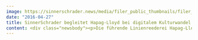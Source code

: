 ```yaml
---
image: https://sinnerschrader.news/media/filer_public_thumbnails/filer_public/1b/e7/1be7668c-6825-486f-9304-64e8fe90e3e2/pm-hapaglloyd-720x450.jpg__480x288_q85_crop_subsampling-2_upscale.jpg
date: "2016-04-27"
title: SinnerSchrader begleitet Hapag-Lloyd bei digitalem Kulturwandel
content: <div class="newsbody"><p>Die führende Linienreederei Hapag-Lloyd mit weltweit 9.500 Mitarbeitern befindet sich aktuell im Prozess einer umfangreichen Wandels ihrer digitalen Kommunikationskultur.</p><p>Diese Transformation vom Traditionsunternehmen mit hierarchisch geprägter Kommunikationsstruktur hin zu einem offenen Austausch innerhalb des Unternehmens begleitet SinnerSchrader seit Mitte letzten Jahres. </p><p>So hat SinnerSchrader das Konzept für das neu eingeführte Online-News-Portal gemeinsam mit der Kommunikations- und IT-Abteilung von Hapag-Lloyd erarbeitet und umgesetzt sowie das Change Management rund um die Einführung des Portals entwickelt und unterstützt.</p><p>Dieses News-Portal ermöglicht nun eine offene, interne Kommunikation zwischen den Mitarbeitern an 366 Standorten weltweit. Ein Novum, so Rainer Horn, Director Public Relations der Hapag-Lloyd AG&#58; „Informationen und Wissen dürfen nicht als Machtinstrument missbraucht und zurück gehalten werden, wenn eine Organisation wettbewerbsfähig sein soll. Es muss darum gehen, gemeinsam ein Ziel zu erreichen und anstehende Probleme offen zu besprechen und gemeinsam zu lösen – und somit flexibler, schneller und gemeinsam erfolgreicher als andere im Markt zu sein.”</p><p>„Deshalb wollten wir weg von einer Need-to-know-Kultur, in der jeder Mitarbeiter nur genau die Informationen erhält, die er für seine Tätigkeit benötigt. Ziel ist stattdessen eine No-harm-to-know-Kultur, in der Informationen und Wissen möglichst frei verfügbar sind, um keine Potenziale zu verschenken,” beschreibt Rainer Horn den Prozess.</p><p>Auf dem Weg dieses Wandels, der laut Horn sehr gut gestartet, aber noch lange nicht abgeschlossen sei, wird SinnerSchrader Hapag-Lloyd auch weiterhin begleiten.</p><p>SinnerSchrader ist unter Deutschlands führenden Digitalagenturen die Nummer 1 in Business Transformation und Mobile. Das ist das Ergebnis des Internetagentur-Rankings 2016, das am 25. April veröffentlicht wurde. </p><p>Am 28./29. April stellen die beiden Unternehmen erste Ergebnisse und Erkenntnisse zur Einführung der neuen digitalen Kommunikationskultur bei der Intranet.Reloaded in Berlin vor.</p><p><strong>Über SinnerSchrader</strong><br/>SinnerSchrader gehört zu den führenden Digitalagenturen Europas. Mit Fokus auf E-Commerce, Strategie und Kommunikation bietet SinnerSchrader die gesamte Bandbreite digitaler Agenturleistungen&#58; Konzeption, Gestaltung, Entwicklung und Betrieb digitaler Plattformen, Mobile Apps, Service Design, Kampagnen, Media, Analytics und Audience Management. SinnerSchrader steht für technologische Exzellenz. Rund 500 Mitarbeiter – davon allein knapp 200 Entwickler – realisieren Marketinglösungen für Marken wie Allianz, Beck’s, comdirect bank, Hapag-Lloyd, Telefónica, TUI, Unilever und Unitymedia. SinnerSchrader wurde 1996 gegründet, ist seit 1999 börsennotiert und hat Büros in Hamburg, Berlin, Frankfurt am Main, München, Prag und Hannover.<br/><a href="http&#58;//sinnerschrader.com/">http&#58;//sinnerschrader.com</a></p><p><strong>Über Hapag-Lloyd</strong><br/>177 moderne Containerschiffe, ein Transportvolumen von 7,4 Millionen TEU (Standardcontainer) im Jahr, rund 9.500 motivierte Mitarbeiter an mehr als 366 Standorten in 118 Ländern, vernetzt durch ein einheitliches, branchenweit führendes IT-System&#58; Hapag-Lloyd ist eine weltweit führende Linienreederei.<br/>Seit dem Zusammenschluss mit dem Containergeschäft von CSAV im Dezember 2014 bietet Hapag-Lloyds Flotte eine Gesamtkapazität von rund einer Million TEU sowie einen Containerbestand von mehr als 1,6 Million TEU inklusive einer der weltweit größten und modernsten Kühlcontainerflotten. Ein globales Netzwerk aus 121 Liniendiensten sorgt für schnelle und zuverlässige Verbindungen zwischen allen Kontinenten.<br/>Seit mehr als 169 Jahren setzt Hapag-Lloyd weltweit Maßstäbe in Bezug auf Zuverlässigkeit, Service, Produktivität und Umweltschutz. Weitere wichtige Themen sind für Hapag-Lloyd Compliance und Nachhaltigkeit.<br/>Die Eigentümer von Hapag-Lloyd sind u.a. CSAV (31,4%), die Stadt Hamburg (20,6%), Kühne Maritime (20,2%) und TUI (12,3%). <br/><a href="http&#58;//www.hapag-lloyd.de/">www.hapag-lloyd.de</a></p><p><a class="news-backlink" href="/de/"><svg class="svg-ico svg-ico--arrow-left"><use xlink&#58;href="#arrow-down"></use></svg>Zurück zur Presse Übersicht</a></p></div>
---
```

